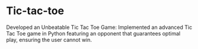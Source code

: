 # Tic-tac-toe
Developed an Unbeatable Tic Tac Toe Game: Implemented an advanced Tic Tac Toe game in Python featuring an opponent that guarantees optimal play, ensuring the user cannot win.

